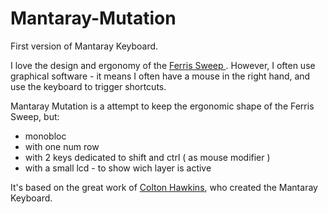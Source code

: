 # Mantaray-Mutation
First version of Mantaray Keyboard.



I love the design and ergonomy of the <a href="https://github.com/davidphilipbarr/Sweep/"> Ferris Sweep </a>. However, I often use graphical software - it means I often have a mouse in the right hand, and use the keyboard to trigger shortcuts. 

Mantaray Mutation is a attempt to keep the ergonomic shape of the Ferris Sweep, but:
- monobloc
- with one num row
- with 2 keys dedicated to shift and ctrl ( as mouse modifier )
- with a small lcd - to show wich layer is active


It's based on the great work of <a href="https://github.com/tuxedocurly/mantaray_keyboard">Colton Hawkins</a>, who created the Mantaray Keyboard.

